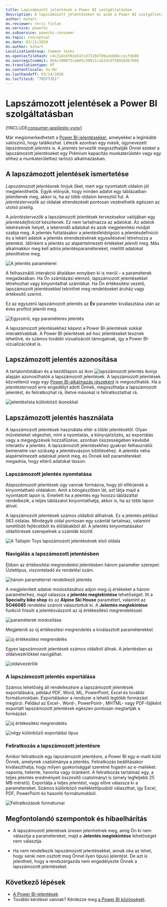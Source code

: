 ```yaml
---
title: Lapszámozott jelentések a Power BI szolgáltatásban
description: A lapszámozott jelentéseket és azok a Power BI szolgáltatásban való megtekintését ismertető dokumentáció
author: mihart
ms.reviewer: chris finlan
ms.service: powerbi
ms.subservice: powerbi-consumer
ms.topic: conceptual
ms.date: 03/11/2020
ms.author: mihart
LocalizationGroup: Common tasks
ms.openlocfilehash: c4c21dc0f02e547cd7319d789a3eb66cce1f4b88
ms.sourcegitcommit: 6bbc3d0073ca605c50911c162dc9f58926db7b66
ms.translationtype: HT
ms.contentlocale: hu-HU
ms.lasthandoff: 03/14/2020
ms.locfileid: "79377351"
---
```

# <a name="paginated-reports-in-the-power-bi-service"></a>Lapszámozott jelentések a Power BI szolgáltatásban

[!INCLUDE[consumer-appliesto-yyny](../includes/consumer-appliesto-yyny.md)]

Már megismerkedhetett a [Power BI-jelentésekkel](end-user-reports.md), amelyekkel a leginkább valószínű, hogy találkozhat. Létezik azonban egy másik, úgynevezett *lapszámozott jelentés* is. A *jelentés tervezők* megoszthatják Önnel ezeket a lapszámozott jelentéseket egy Prémium kapacitás munkaterületén vagy egy ehhez a munkaterülethez tartozó alkalmazásban. 

## <a name="what-is-a-paginated-report"></a>A lapszámozott jelentések ismertetése

*Lapszámozott* jelentésnek hívjuk őket, mert egy nyomtatott oldalon jól megjeleníthetők. Egyik előnyük, hogy minden adatot egy táblázatban jelenítenek meg, akkor is, ha az több oldalon keresztül fut. A *jelentéstervezők* az oldalak elrendezését pontosan vezérelhetik egészen az utolsó pixelig.

A *jelentéstervezők* a lapszámozott jelentések tervezésekor valójában egy *jelentésdefiníciót* készítenek. Ez nem tartalmazza az adatokat. Az adatok lekérésének helyét, a lekérendő adatokat és azok megjelenítési módját szabja meg. A jelentés futtatásakor a jelentésfeldolgozó a jelentésdefiníció és a lekért adatok a jelentés elrendezésének egyesítésével létrehozza a jelentést. Időnként a jelentés az alapértelmezett értékeket jeleníti meg. Más alkalmakkor meg kell adnia jelentésparamétereket, mielőtt adatokat jeleníthetne meg. 

   ![A jelentés paraméterei](./media/end-user-paginated-report/power-bi-report-parameters.png)

A felhasználói interakció általában ennyiben ki is merül – a paraméterek megadásában. Ha Ön számlázási elemző, lapszámozott jelentésekkel létrehozhat vagy kinyomtathat számlákat. Ha Ön értékesítési vezető, lapszámozott jelentésekkel tekinthet meg rendeléseket áruház vagy értékesítő szerint. 

Ez az egyszerű lapszámozott jelentés az **Év** paraméter kiválasztása után az éves profitot jeleníti meg. 

![Egyszerű, egy paraméteres jelentés](./media/end-user-paginated-report/power-bi-report-simple.png)

A lapszámozott jelentésekhez képest a Power BI-jelentések sokkal interaktívabbak. A Power BI-jelentések ad-hoc jelentéseket tesznek lehetővé, és számos további vizualizációt támogatnak, így a Power BI-vizualizációkat is.

## <a name="identify-a-paginated-report"></a>Lapszámozott jelentés azonosítása

A tartalomlistában és a kezdőlapon az ikon ![lapszámozott jelentés ikonja](media/end-user-paginated-report/power-bi-report-icon.png) alapján azonosíthatók a lapszámozott jelentések.  A lapszámozott jelentések közvetlenül vagy egy [Power BI-alkalmazás részeként](end-user-apps.md) is megoszthatók. Ha a *jelentéstervező* erre engedélyt adott Önnek, megoszthatja a lapszámozott jelentést, és feliratkozhat rá, illetve másokat is feliratkoztathat rá.

![jelentéslista különböző ikonokkal](./media/end-user-paginated-report/power-bi-report-list.png)

## <a name="interact-with-a-paginated-report"></a>Lapszámozott jelentés használata

A lapszámozott jelentések használata eltér a többi jelentésétől. Olyan műveleteket végezhet, mint a nyomtatás, a könyvjelzőzés, az exportálás vagy a megjegyzések hozzáfűzése, azonban összességében kevésbé interaktív a jelentés. A lapszámozott jelentésekhez gyakran felhasználói bemenetre van szükség a jelentésvászon kitöltéséhez.  A jelentés néha alapértelmezett adatokat jelenít meg, és Önnek kell paramétereket megadnia, hogy eltérő adatokat lásson.

### <a name="print-a-paginated-report"></a>Lapszámozott jelentés nyomtatása

A*lapszámozott* jelentések úgy vannak formázva, hogy jól elférjenek a kinyomtatható oldalakon. Amit a böngészőben lát, azt látja majd a nyomtatott lapon is. Emellett ha a jelentés egy hosszú táblázattal rendelkezik, a teljes táblázatot kinyomtathatja, akkor is, ha az több lapon átível. 

A lapszámozott jelentések számos oldalból állhatnak. Ez a jelentés például 563 oldalas. Mindegyik oldal pontosan egy számlát tartalmaz, valamint ismétlődő fejlécekből és élőlábakból áll. A jelentés kinyomtatásakor oldaltörések szerepelnek a számlák között.

   ![A Tailspin Toys lapszámozott jelentésének első oldala](./media/end-user-paginated-report/power-bi-paginated-500.png)


### <a name="navigate-the-paginated-report"></a>Navigálás a lapszámozott jelentésben

Ebben az értékesítési megrendelési jelentésben három paraméter szerepel: Üzlettípus, viszonteladó és rendelési szám. 

![három paraméterrel rendelkező jelentés](./media/end-user-paginated-report/power-bi-parameter.png)

A megjelenített adatok módosításához adjon meg új értékeket a három paraméterhez, majd válassza a **jelentés megtekintése** lehetőséget. Itt a **Specialty bike shop** és az **Alpine Ski House** paramétert, valamint az **SO46085** rendelési számot választottuk ki. A **Jelentés megtekintése** funkció frissíti a jelentésvászont az új értékesítésii megrendeléssel.

![paraméterek módosítása](./media/end-user-paginated-report/power-bi-order.png)

Megjelenik az új értékesítési megrendelés a kiválasztott paraméterekkel. 

![új értékesítési megrendelés](./media/end-user-paginated-report/power-bi-new-order.png)

Egyes lapszámozott jelentések számos oldalból állnak.  A jelentésben az oldalvezérlőkkel navigálhat. 

![oldalvezérlők](./media/end-user-paginated-report/power-bi-page.png)

### <a name="export-the-paginated-report"></a>A lapszámozott jelentés exportálása
Számos lehetőség áll rendelkezésre a lapszámozott jelentések exportálására, például PDF, Word, ML, PowerPoint, Excel és további formátumokban. Exportáláskor a rendszer a lehető legtöbb formázást megőrzi. Például az Excel-, Word-, PowerPoint-, MHTML- vagy PDF-fájlként exportált lapszámozott jelentések egészen pontosan megtartják a formázást. 

![új értékesítési megrendelés](./media/end-user-paginated-report/power-bi-exporting.png)

![négy különböző exportálási típus](./media/end-user-paginated-report/power-bi-four.png)

### <a name="subscribe-to-the-paginated-report"></a>Feliratkozás a lapszámozott jelentésre
Amikor feliratkozik egy lapszámozott jelentésre, a Power BI egy e-mailt küld Önnek, amelynek csatolmánya a jelentés. Feliratkozás beállításakor kiválaszthatja, hogy milyen gyakorisággal szeretné fogadni az e-maileket: naponta, hetente, havonta vagy óránként. A feliratkozás tartalmaz egy, a teljes jelentés eredményeit összesítő csatolmányt is (amely legfeljebb 25 MB méretű). Exportálja a teljes jelentést, vagy előre válassza ki a paramétereket. Számos különböző melléklettípusból választhat, így Excel, PDF, PowerPoint és hasonló formátumokból.  

![Feliratkozások formátumai](./media/end-user-paginated-report/power-bi-export-list.png)

## <a name="considerations-and-troubleshooting"></a>Megfontolandó szempontok és hibaelhárítás

- A lapszámozott jelentések üresen jelenhetnek meg, amíg Ön ki nem választja a paramétereket, majd a **Jelentés megtekintése** lehetőséget nem választja.

- Ha nem rendelkezik lapszámozott jelentésekkel, annak oka az lehet, hogy senki nem osztott meg Önnel ilyen típusú jelentést. De azt is jelentheti, hogy a rendszergazda nem engedélyezte Önnek a lapszámozott jelentéseket. 

 

## <a name="next-steps"></a>Következő lépések
- [A Power BI-jelentések](end-user-reports.md)
- További kérdései vannak? Kérdezze meg [a Power BI közösségét](https://community.powerbi.com/).

